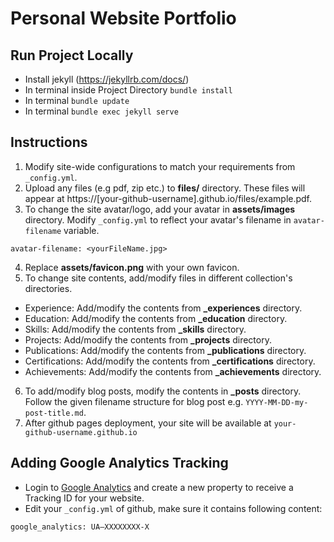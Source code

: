 # Personal Website Portfolio

## Run Project Locally
- Install jekyll (https://jekyllrb.com/docs/)
- In terminal inside Project Directory `bundle install`
- In terminal `bundle update`
- In terminal `bundle exec jekyll serve`

## Instructions
1. Modify site-wide configurations to match your requirements from `_config.yml`.
2. Upload any files (e.g pdf, zip etc.) to **files/** directory. These files will appear at https://[your-github-username].github.io/files/example.pdf.
3. To change the site avatar/logo, add your avatar in **assets/images** directory. Modify `_config.yml` to reflect your avatar's filename in `avatar-filename` variable.
```
avatar-filename: <yourFileName.jpg>
```
4. Replace **assets/favicon.png** with your own favicon.
5. To change site contents, add/modify files in different collection's directories.
  - Experience: Add/modify the contents from **_experiences** directory.
  - Education: Add/modify the contents from **_education** directory.
  - Skills: Add/modify the contents from **_skills** directory.
  - Projects: Add/modify the contents from **_projects** directory.
  - Publications: Add/modify the contents from **_publications** directory.
  - Certifications: Add/modify the contents from **_certifications** directory.
  - Achievements: Add/modify the contents from **_achievements** directory.
6. To add/modify blog posts, modify the contents in **_posts** directory. Follow the given filename structure for blog post e.g. `YYYY-MM-DD-my-post-title.md`.
7. After github pages deployment, your site will be available at `your-github-username.github.io`

## Adding Google Analytics Tracking
- Login to [Google Analytics](https://analytics.google.com/) and create a new property to receive a Tracking ID for your website.
- Edit your `_config.yml` of github, make sure it contains following content:
```
google_analytics: UA—XXXXXXXX-X
```
